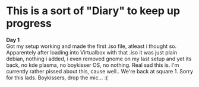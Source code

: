 # This is a sort of "Diary" to keep up progress  

**Day 1**  
Got my setup working and made the first .iso file, atleast i thought so. Apparentely after loading into Virtualbox with that .iso it was just plain debian, nothing i added,
i even removed gnome on my last setup and yet its back, no kde plasma, no boykisser OS, no nothing. Real sad this is. I'm currently rather pissed about this, cause well..
We're back at square 1. Sorry for this lads. Boykissers, drop the mic... :(
